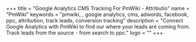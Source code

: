 +++
title = "Google Analytics CMS Tracking For PmWiki - Attributio"
name = "PmWiki"
keywords = "pmwiki, , google analytics, cms, adwords, facebook, ppc, attribution, track leads, conversion tracking"
description = "Connect Google Analytics with PmWiki to find our where your leads are coming from. Track leads from the source - from search to ppc."
logo = ""
+++
